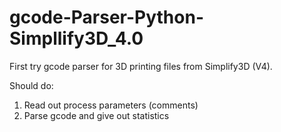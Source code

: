 # gcode-Parser-Python-Simpllify3D_4.0
First try gcode parser for 3D printing files from Simplify3D (V4). 

Should do:
1) Read out process parameters (comments) 
2) Parse gcode and give out statistics

